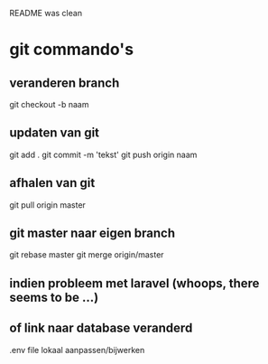 README was clean

# git commando's 
## veranderen branch
git checkout -b naam

## updaten van git
git add .
git commit -m 'tekst'
git push origin naam

## afhalen van git
git pull origin master

## git master naar eigen branch
git rebase master
git merge origin/master

## indien probleem met laravel (whoops, there seems to be ...)
## of link naar database veranderd
.env file lokaal aanpassen/bijwerken

